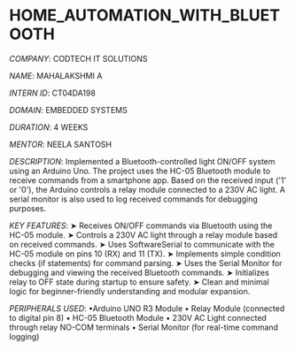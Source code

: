 # HOME_AUTOMATION_WITH_BLUETOOTH

*COMPANY*: CODTECH IT SOLUTIONS

*NAME*: MAHALAKSHMI A

*INTERN ID*: CT04DA198

*DOMAIN*: EMBEDDED SYSTEMS

*DURATION*: 4 WEEKS

*MENTOR*: NEELA SANTOSH

*DESCRIPTION*: Implemented a Bluetooth-controlled light ON/OFF system using an Arduino Uno. The project uses the HC-05 Bluetooth module to receive commands from a smartphone app. Based on the received input ('1' or '0'), the Arduino controls a relay module connected to a 230V AC light. A serial monitor is also used to log received commands for debugging purposes.

*KEY FEATURES*:
   ➤ Receives ON/OFF commands via Bluetooth using the HC-05 module.
   ➤ Controls a 230V AC light through a relay module based on received commands.
   ➤ Uses SoftwareSerial to communicate with the HC-05 module on pins 10 (RX) and 11 (TX).
   ➤ Implements simple condition checks (if statements) for command parsing.
   ➤ Uses the Serial Monitor for debugging and viewing the received Bluetooth commands.
   ➤ Initializes relay to OFF state during startup to ensure safety.
   ➤ Clean and minimal logic for beginner-friendly understanding and modular expansion.

*PERIPHERALS USED*:
  •Arduino UNO R3 Module
  • Relay Module (connected to digital pin 8)
  • HC-05 Bluetooth Module
  • 230V AC Light connected through relay NO-COM terminals
  • Serial Monitor (for real-time command logging)

